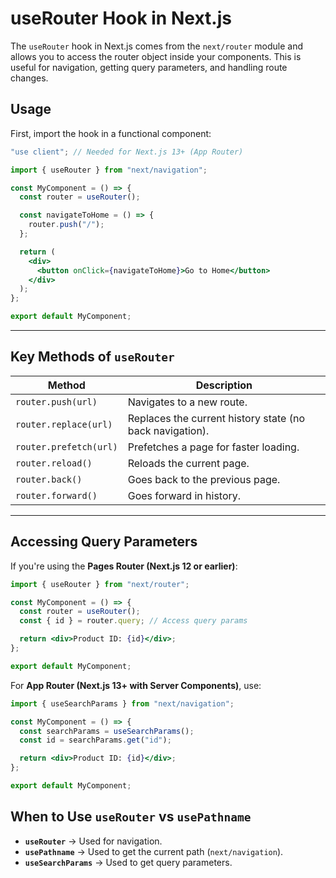 # useRouter Hook in Next.js

The `useRouter` hook in Next.js comes from the `next/router` module and allows you to access the router object inside your components. This is useful for navigation, getting query parameters, and handling route changes.

## Usage

First, import the hook in a functional component:

```jsx
"use client"; // Needed for Next.js 13+ (App Router)

import { useRouter } from "next/navigation";

const MyComponent = () => {
  const router = useRouter();

  const navigateToHome = () => {
    router.push("/");
  };

  return (
    <div>
      <button onClick={navigateToHome}>Go to Home</button>
    </div>
  );
};

export default MyComponent;
```

---

## Key Methods of `useRouter`

| Method               | Description                                       |
|----------------------|---------------------------------------------------|
| `router.push(url)`   | Navigates to a new route.                        |
| `router.replace(url)` | Replaces the current history state (no back navigation). |
| `router.prefetch(url)` | Prefetches a page for faster loading.         |
| `router.reload()`    | Reloads the current page.                        |
| `router.back()`      | Goes back to the previous page.                  |
| `router.forward()`   | Goes forward in history.                         |

---

## Accessing Query Parameters

If you're using the **Pages Router (Next.js 12 or earlier)**:

```jsx
import { useRouter } from "next/router";

const MyComponent = () => {
  const router = useRouter();
  const { id } = router.query; // Access query params

  return <div>Product ID: {id}</div>;
};

export default MyComponent;
```

For **App Router (Next.js 13+ with Server Components)**, use:

```jsx
import { useSearchParams } from "next/navigation";

const MyComponent = () => {
  const searchParams = useSearchParams();
  const id = searchParams.get("id");

  return <div>Product ID: {id}</div>;
};

export default MyComponent;
```
## When to Use `useRouter` vs `usePathname`

- **`useRouter`** → Used for navigation.
- **`usePathname`** → Used to get the current path (`next/navigation`).
- **`useSearchParams`** → Used to get query parameters.

